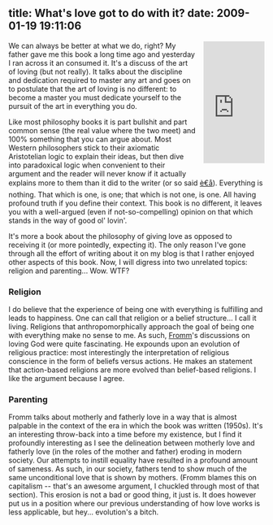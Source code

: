 title: What's love got to do with it?
date: 2009-01-19 19:11:06
---

<iframe src="http://rcm.amazon.com/e/cm?t=lethargy-20&amp;o=1&amp;p=8&amp;l=as1&amp;asins=0061129739&amp;fc1=000000&amp;IS2=1&amp;lt1=_blank&amp;m=amazon&amp;lc1=0000FF&amp;bc1=000000&amp;bg1=FFFFFF&amp;f=ifr" style="float: right; margin-left: 1em; margin-bottom: 1em; width: 120px; height: 240px;" marginwidth="0" marginheight="0" frameborder="0" scrolling="no"></iframe>  <p>We can always be better at what we do, right?  My father gave me this book a long time ago and yesterday I ran across it an consumed it.  It's a discuss of the art of loving (but not really).  It talks about the discipline and dedication required to master any art and goes on to postulate that the art of loving is no different: to become a master you must dedicate yourself to the pursuit of the art in everything you do.</p>  <p>Like most philosophy books it is part bullshit and part common sense (the real value where the two meet) and 100% something that you can argue about.  Most Western philosophers stick to their axiomatic Aristotelian logic to explain their ideas, but then dive into paradoxical logic when convenient to their argument and the reader will never know if it actually explains more to them than it did to the writer (or so said <a href="http://en.wikipedia.org/wiki/Laozi">è€å­</a>).  Everything is nothing.  That which is one, is one; that which is not one, is one.  All having profound truth if you define their context.  This book is no different, it leaves you with a well-argued (even if not-so-compelling) opinion on that which stands in the way of good ol' lovin'.</p>  <p>It's more a book about the philosophy of giving love as opposed to receiving it (or more pointedly, expecting it).  The only reason I've gone through all the effort of writing about it on my blog is that I rather enjoyed other aspects of this book.  Now, I will digress into two unrelated topics: religion and parenting... Wow.  WTF?</p>  <h3>Religion</h3>  <p>I do believe that the experience of being one with everything is fulfilling and leads to happiness.  One can call that religion or a belief structure... I call it living.  Religions that anthropomorphically approach the goal of being one with everything make no sense to me.  As such, <a href="http://en.wikipedia.org/wiki/Erich_Fromm">Fromm</a>'s discussions on loving God were quite fascinating.  He expounds upon an evolution of religious practice: most interestingly the interpretation of religious conscience in the form of beliefs versus actions.  He makes an statement that action-based religions are more evolved than belief-based religions.  I like the argument because I agree.</p>  <h3>Parenting</h3>  <p>Fromm talks about motherly and fatherly love in a way that is almost palpable in the context of the era in which the book was written (1950s).  It's an interesting throw-back into a time before my existence, but I find it profoundly interesting as I see the delineation between motherly love and fatherly love (in the roles of the mother and father) eroding in modern society.  Our attempts to instill equality have resulted in a profound amount of sameness.  As such, in our society, fathers tend to show much of the same unconditional love that is shown by mothers. (Fromm blames this on capitalism -- that's an awesome argument, I chuckled through most of that section).  This erosion is not a bad or good thing, it just is.  It does however put us in a position where our previous understanding of how love works is less applicable, but hey... evolution's a bitch.</p>
